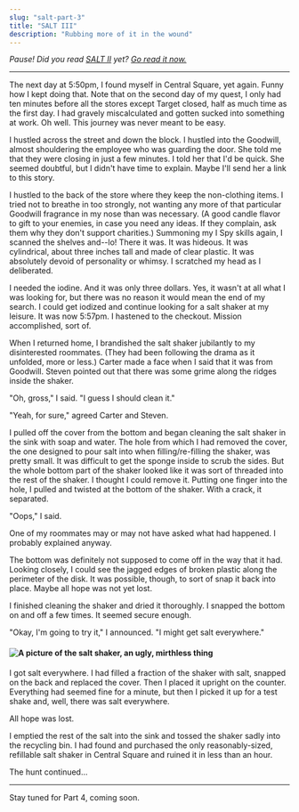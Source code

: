 ```yaml
---
slug: "salt-part-3"
title: "SALT III"
description: "Rubbing more of it in the wound"
---
```


_Pause! Did you read [SALT II](/salt-part-2) yet? [Go read it now.](/salt-part-3)_

---

The next day at 5:50pm, I found myself in Central Square, yet again.
Funny how I kept doing that. Note that on the second day of my quest, I only had
ten minutes before all the stores except Target closed, half as much time as
the first day. I had gravely miscalculated and gotten sucked into something at work.
Oh well. This journey was never meant to be easy.

I hustled across the street and down the block. I hustled into the Goodwill, almost
shouldering the employee who was guarding the door. She told me that they were
closing in just a few minutes. I told her that I'd be quick. She seemed doubtful,
but I didn't have time to explain. Maybe I'll send her a link to this story.

I hustled to the back of the store where they keep the non-clothing items. I tried
not to breathe in too strongly, not wanting any more of that particular Goodwill
fragrance in my nose than was necessary. (A good candle flavor to gift to your enemies,
in case you need any ideas. If they complain, ask them why they don't support charities.)
Summoning my I Spy skills again, I scanned the shelves and--lo! There it was. It
was hideous. It was cylindrical, about three inches tall and made of clear plastic.
It was absolutely devoid of personality or whimsy. I scratched my head as I deliberated.

I needed the iodine. And it was only three dollars. Yes, it wasn't at all what I was
looking for, but there was no reason it would mean the end of my search. I could get
iodized and continue looking for a salt shaker at my leisure. It was now 5:57pm.
I hastened to the checkout. Mission accomplished, sort of.

When I returned home, I brandished the salt shaker jubilantly to my disinterested
roommates. (They had been following the drama as it unfolded, more or less.)
Carter made a face when I said that it was from Goodwill. Steven pointed out that
there was some grime along the ridges inside the shaker.

"Oh, gross," I said. "I guess I should clean it."

"Yeah, for sure," agreed Carter and Steven.

I pulled off the cover from the bottom and began cleaning the salt shaker in the sink
with soap and water. The hole from which I had removed the cover, the one designed to
pour salt into when filling/re-filling the shaker, was pretty small. It was difficult to
get the sponge inside to scrub the sides. But the whole bottom part of the shaker
looked like it was sort of threaded into the rest of the shaker. I thought I could
remove it. Putting one finger into the hole, I pulled and twisted at the bottom
of the shaker. With a crack, it separated.

"Oops," I said.

One of my roommates may or may not have asked what had happened. I probably explained
anyway.

The bottom was definitely not supposed to come off in the way that it had. Looking
closely, I could see the jagged edges of broken plastic along the perimeter of the disk.
It was possible, though, to sort of snap it back into place. Maybe all hope was not yet lost.

I finished cleaning the shaker and dried it thoroughly. I snapped the bottom on and off
a few times. It seemed secure enough.

"Okay, I'm going to try it," I announced. "I might get salt everywhere."

#### ![A picture of the salt shaker, an ugly, mirthless thing](assets/salt2.png)

I got salt everywhere. I had filled a fraction of the shaker with salt,
snapped on the back and replaced the cover. Then I placed it upright on the counter.
Everything had seemed fine for a minute, but then I picked it up for a test shake
and, well, there was salt everywhere.

All hope was lost.

I emptied the rest of the salt into the sink and tossed the shaker sadly into the
recycling bin. I had found and purchased the only reasonably-sized, refillable salt shaker
in Central Square and ruined it in less than an hour.

The hunt continued...

---

Stay tuned for Part 4, coming soon.
